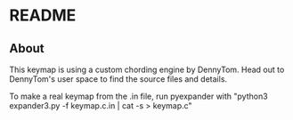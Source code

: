 # README

## About

This keymap is using a custom chording engine by DennyTom. Head out to DennyTom's user space to find the source files and details.

To make a real keymap from the .in file, run pyexpander with "python3 expander3.py -f keymap.c.in | cat -s > keymap.c"

